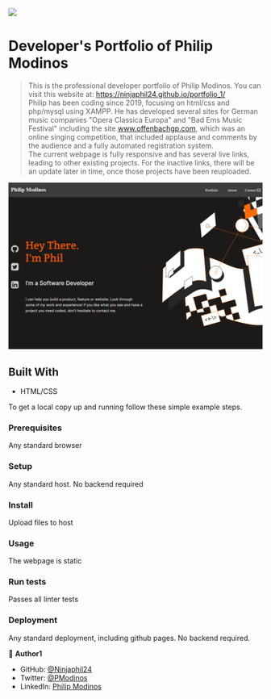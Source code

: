![](https://img.shields.io/badge/Microverse-blueviolet)

# Developer's Portfolio of Philip Modinos

> This is the professional developer portfolio of Philip Modinos.  You can visit this website at:  https://ninjaphil24.github.io/portfolio_1/ <br>
> Philip has been coding since 2019, focusing on html/css and php/mysql using XAMPP.  He has developed several sites for German music companies "Opera Classica Europa" and "Bad Ems Music Festival" including the site www.offenbachgp.com, which was an online singing competition, that included applause and comments by the audience and a fully automated registration system.  
The current webpage is fully responsive and has several live links, leading to other existing projects.  For the inactive links, there will be an update later in time, once those projects have been reuploaded.  

![screenshot](./images/readmedemo.png)

## Built With

- HTML/CSS

To get a local copy up and running follow these simple example steps.

### Prerequisites
Any standard browser
### Setup
Any standard host.  No backend required
### Install
Upload files to host
### Usage
The webpage is static
### Run tests
Passes all linter tests
### Deployment
Any standard deployment, including github pages.  No backend required.

👤 **Author1**

- GitHub: [@Ninjaphil24](https://github.com/Ninjaphil24)
- Twitter: [@PModinos](https://twitter.com/PModinos)
- LinkedIn: [Philip Modinos](https://www.linkedin.com/in/philip-modinos-14195021/)

